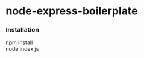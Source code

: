 # node-express-boilerplate
<h3>Installation</h3>
<div>
npm install
</div>
<div>
node index.js
</div>
